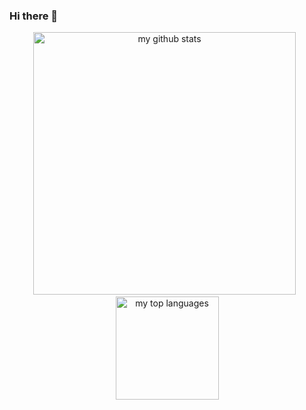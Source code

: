 ### Hi there 👋

<!--
**odgon/odgon** is a ✨ _special_ ✨ repository because its `README.md` (this file) appears on your GitHub profile.

Here are some ideas to get you started:

- 🔭 I’m currently working on ...
- 🌱 I’m currently learning ...
- 👯 I’m looking to collaborate on ...
- 🤔 I’m looking for help with ...
- 💬 Ask me about ...
- 📫 How to reach me: ...
- 😄 Pronouns: ...
- ⚡ Fun fact: ...
-->
<p align="center">
  <img src="https://github-readme-stats.vercel.app/api?username=odgon&show_icons=true" alt="my github stats" width="420"/>
  &nbsp;
  <img src="https://github-readme-stats.vercel.app/api/top-langs/?username=odgon&layout=compact" alt="my top languages" height="165">
</p>
